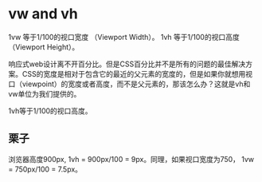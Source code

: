 # vw and vh

1vw 等于1/100的视口宽度 （Viewport Width）。
1vh 等于1/100的视口高度 （Viewport Height）。


响应式web设计离不开百分比。但是CSS百分比并不是所有的问题的最佳解决方案。CSS的宽度是相对于包含它的最近的父元素的宽度的，但是如果你就想用视口（viewpoint）的宽度或者高度，而不是父元素的，那该怎么办？这就是vh和vw单位为我们提供的。

1vh等于1/100的视口高度。

## 栗子

浏览器高度900px, 1vh = 900px/100 = 9px。同理，如果视口宽度为750， 1vw = 750px/100 = 7.5px。